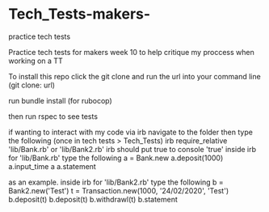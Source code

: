 # Tech_Tests-makers-
practice tech tests

Practice tech tests for makers week 10 to help critique my proccess when working on a TT

To install this repo click the git clone and run the url into your command line (git clone: url)

run bundle install (for rubocop)

then run rspec to see tests

if wanting to interact with my code via irb navigate to the folder then type the following
(once in tech tests > Tech_Tests)
irb
require_relative 'lib/Bank.rb' or 'lib/Bank2.rb'
 irb should put true to console
 'true'
inside irb for 'lib/Bank.rb'
  type the following
  a = Bank.new
  a.deposit(1000)
  a.input_time
  a
  a.statement

  as an example.
inside irb for 'lib/Bank2.rb'
  type the following
  b = Bank2.new('Test')
  t = Transaction.new(1000, '24/02/2020', 'Test')
  b.deposit(t)
  b.deposit(t)
  b.withdrawl(t)
  b.statement

